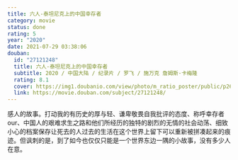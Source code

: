 ```yaml
---
title: 六人-泰坦尼克上的中国幸存者
category: movie
status: done
rating: 5
year: "2020"
date: 2021-07-29 03:38:06
douban:
  id: "27121248"
  title: 六人-泰坦尼克上的中国幸存者
  subtitle: 2020 / 中国大陆 / 纪录片 / 罗飞 / 施万克 詹姆斯·卡梅隆
  rating: 8.1
  cover: https://img1.doubanio.com/view/photo/m_ratio_poster/public/p2635676317.jpg
  link: https://movie.douban.com/subject/27121248/
---
```


感人的故事。打动我的有历史的厚与轻、谦卑敬畏自我批评的态度、称呼幸存者our、中国人的艰难求生之路和他们所经历的独特的剧烈的无情的社会动荡、细致小心的档案保存让死去的人过去的生活在这个世界上留下可以重新被拼凑起来的痕迹。但讽刺的是，到了如今也仅仅只能是一个世界东边一隅的小故事，没有多少人在意。